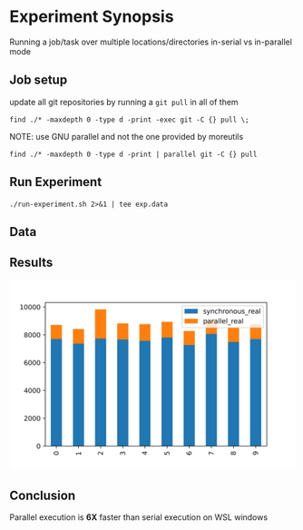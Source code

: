# Experiment Synopsis

Running a job/task over multiple locations/directories
in-serial vs in-parallel mode

## Job setup

update all git repositories by running a `git pull` in all of them

```
find ./* -maxdepth 0 -type d -print -exec git -C {} pull \;
```

NOTE: use GNU parallel and not the one provided by moreutils

```
find ./* -maxdepth 0 -type d -print | parallel git -C {} pull
```

## Run Experiment

```
./run-experiment.sh 2>&1 | tee exp.data
```

## Data

## Results

![stacked bar graph](stacked_analysis_results.png)

## Conclusion

Parallel execution is **6X** faster than serial execution on WSL windows
